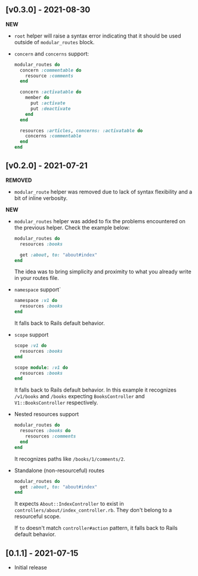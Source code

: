## [v0.3.0] - 2021-08-30

**NEW**

- `root` helper will raise a syntax error indicating that it should be used outside of `modular_routes` block.

- `concern` and `concerns` support:

  ```ruby
  modular_routes do
    concern :commentable do
      resource :comments
    end

    concern :activatable do
      member do
        put :activate
        put :deactivate
      end
    end

    resources :articles, concerns: :activatable do
      concerns :commentable
    end
  end
  ```

## [v0.2.0] - 2021-07-21

**REMOVED**

- `modular_route` helper was removed due to lack of syntax flexibility and a bit of inline verbosity.

**NEW**

- `modular_routes` helper was added to fix the problems encountered on the previous helper. Check the example below:

  ```ruby
  modular_routes do
    resources :books

    get :about, to: "about#index"
  end
  ```

  The idea was to bring simplicity and proximity to what you already write in your routes file.

- `namespace` support`

  ```ruby
  namespace :v1 do
    resources :books
  end
  ```

  It falls back to Rails default behavior.

- `scope` support

  ```ruby
  scope :v1 do
    resources :books
  end

  scope module: :v1 do
    resources :books
  end
  ```

  It falls back to Rails default behavior. In this example it recognizes `/v1/books` and `/books` expecting `BooksController` and `V1::BooksController` respectively.

- Nested resources support

  ```ruby
  modular_routes do
    resources :books do
      resources :comments
    end
  end
  ```

  It recognizes paths like `/books/1/comments/2`.

- Standalone (non-resourceful) routes

  ```ruby
  modular_routes do
    get :about, to: "about#index"
  end
  ```

  It expects `About::IndexController` to exist in `controllers/about/index_controller.rb`. They don't belong to a resourceful scope.

  If `to` doesn't match `controller#action` pattern, it falls back to Rails default behavior.

## [0.1.1] - 2021-07-15

- Initial release

